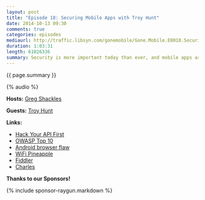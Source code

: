 ```yaml
---
layout: post
title: "Episode 18: Securing Mobile Apps with Troy Hunt"
date: 2014-10-13 09:30
comments: true
categories: episodes
mediaurl: http://traffic.libsyn.com/gonemobile/Gone.Mobile.E0018.Securing.Mobile.Apps.with.Troy.Hunt.mp3
duration: 1:03:31
length: 61026336
summary: Security is more important today than ever, and mobile apps are no different. Troy Hunt joins us to talk about some common mistakes developers make when developing APIs and apps, and some practical approaches to securing them.
---
```


{{ page.summary }}

<!-- more -->

{% audio %}

**Hosts:** [Greg Shackles](http://twitter.com/gshackles)

**Guests:** [Troy Hunt](https://twitter.com/troyhunt)

**Links:** 

- [Hack Your API First](http://pluralsight.com/courses/table-of-contents/hack-your-api-first)
- [OWASP Top 10](https://www.owasp.org/index.php/Top_10_2013-Top_10)
- [Android browser flaw](http://arstechnica.com/security/2014/09/android-browser-flaw-a-privacy-disaster-for-half-of-android-users/)
- [WiFi Pineapple](http://hak5.org/pineapple_backup)
- [Fiddler](http://www.telerik.com/fiddler)
- [Charles](http://www.charlesproxy.com/)


**Thanks to our Sponsors!**

{% include sponsor-raygun.markdown %}
